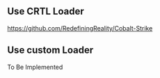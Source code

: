 ## Use CRTL Loader
https://github.com/RedefiningReality/Cobalt-Strike


## Use custom Loader

To Be Implemented
